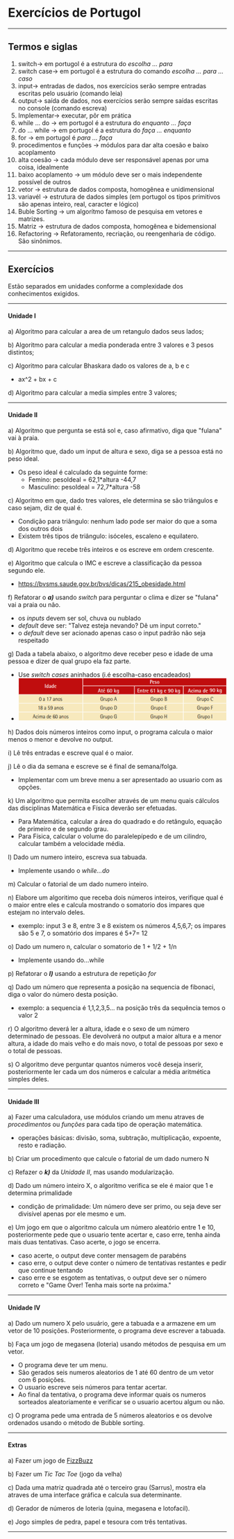 # Exercícios de Portugol   
   
---
   
## Termos e siglas

1. switch-> em portugol é a estrutura do _escolha ... para_
2. switch case-> em portugol é a estrutura do comando _escolha ... para ... caso_
3. input-> entradas de dados, nos exercícios serão sempre entradas escritas pelo usuário (comando leia)
4. output-> saída de dados, nos exercícios serão sempre saídas escritas no console (comando escreva)
5. Implementar-> executar, pôr em prática
6. while ... do -> em portugol é a estrutura do _enquanto ... faça_
7. do ... while -> em portugol é a estrutura do _faça ... enquanto_
8. for -> em portugol é _para ... faça_
9. procedimentos e funções -> módulos para dar alta coesão e baixo acoplamento
10. alta coesão -> cada módulo deve ser responsável apenas por uma coisa, idealmente
11. baixo acoplamento -> um módulo deve ser o mais independente possível de outros
12. vetor -> estrutura de dados composta, homogênea e unidimensional
13. variavél -> estrutura de dados simples (em portugol os tipos primitivos são apenas inteiro, real, caracter e lógico)
14. Buble Sorting -> um algorítmo famoso de pesquisa em vetores e matrizes.
15. Matriz -> estrutura de dados composta, homogênea e bidemensional
16. Refactoring -> Refatoramento, recriação, ou reengenharia de código. São sinônimos.
   
---
   
## Exercícios   

Estão separados em unidades conforme a complexidade dos conhecimentos exigidos.  

---   

#### Unidade I

a) Algoritmo para calcular a area de um retangulo dados seus lados;   
   
b) Algoritmo para calcular a media ponderada entre 3 valores e 3 pesos distintos;   
   
c) Algoritmo para calcular Bhaskara dado os valores de a, b e c
- ax^2 + bx + c   
   
d) Algoritmo para calcular a media simples entre 3 valores;   
   
---

#### Unidade II   


a) Algoritmo que pergunta se está sol e, caso afirmativo, diga que "fulana" vai à praia.   
  

b) Algoritmo que, dado um input de altura e sexo, diga se a pessoa está no peso ideal.
- Os peso ideal é calculado da seguinte forme:
	- Femino:  pesoIdeal = 62,1*altura -44,7
	- Masculino:  pesoIdeal = 72,7*altura -58   
	   

  
c) Algoritmo em que, dado tres valores, ele determina se são triângulos e caso sejam, diz de qual é.
- Condição para triângulo: nenhum lado pode ser maior do que a soma dos outros dois
- Existem três tipos de triângulo: isóceles, escaleno e equilatero.   
   

   
   
d) Algoritmo que recebe três inteiros e os escreve em ordem crescente.   
   

   
   

e) Algoritmo que calcula o IMC e escreve a classificação da pessoa segundo ele.
- https://bvsms.saude.gov.br/bvs/dicas/215_obesidade.html   
    

   
   

f) Refatorar o **_a)_** usando _switch_ para perguntar o clima e dizer se "fulana" vai a praia ou não.
- os _inputs_ devem ser sol, chuva ou nublado
- _default_ deve ser: "Talvez esteja nevando? Dê um input correto."
- o _default_ deve ser acionado apenas caso o input padrão não seja respeitado   
   

   
   

g) Dada a tabela abaixo, o algoritmo deve receber peso e idade de uma pessoa e dizer de qual grupo ela faz parte.
- Use _switch cases_ aninhados (i.é escolha-caso encadeados)
- ![Tabela-1](./tabela-1.png)   
   

   
   

h) Dados dois números inteiros como input, o programa calcula o maior menos o menor e devolve no output.   
   

   
   

i) Lê três entradas e escreve qual é o maior.   
   

   
   

j) Lê o dia da semana e escreve se é final de semana/folga.
- Implementar com um breve menu a ser apresentado ao usuario com as opções.   
    

   
   

k) Um algoritmo que permita escolher através de um menu quais cálculos das disciplinas Matemática e Física deverão ser efetuadas.
- Para Matemática, calcular a área do quadrado e do retângulo, equação de primeiro e de segundo grau.
- Para Física, calcular o volume do paralelepípedo e de um cilindro, calcular também a velocidade média.   
    

   
   

l) Dado um numero inteiro, escreva sua tabuada.
- Implemente usando o _while...do_   
    

   
   
m) Calcular o fatorial de um dado numero inteiro.   
    

   
   

n) Elabore um algoritimo que receba dois números inteiros, verifique qual é
o maior entre eles e calcula mostrando o somatorio dos impares que estejam
no intervalo deles.
- exemplo: input 3 e 8, entre 3 e 8 existem os números 4,5,6,7; os ímpares são 5 e 7, o somatório dos ímpares é 5+7= 12   
    

   
   

o) Dado um numero n, calcular o somatorio de 1 + 1/2 + 1/n
- Implemente usando do...while   
    

   
   

p) Refatorar o **_l)_** usando a estrutura de repetição _for_   
    

   
   

q) Dado um número que representa a posição na sequencia de fibonaci, diga o
valor do número desta posição.
- exemplo: a sequencia é 1,1,2,3,5... na posição três da sequência temos o valor 2   
    

   
   

r) O algoritmo deverá ler a altura, idade e o sexo de um número determinado de pessoas. Ele devolverá no output a maior altura e a menor altura, a idade do mais velho e do mais novo, o total de pessoas por sexo e o total de pessoas.   
    

   
   

s) O algoritmo deve perguntar quantos números você deseja inserir, posteriormente ler cada um dos números e calcular a média aritmética simples deles.   
   

   
   
---

#### Unidade III   
   
a) Fazer uma calculadora, use módulos criando um menu atraves de
_procedimentos_ ou _funções_ para cada tipo de operação matemática.
- operações básicas: divisão, soma, subtração, multiplicação, expoente, resto e radiação.   
    

   
   

b) Criar um procedimento que calcule o fatorial de um dado numero N   
    

   
   

c) Refazer o **_k)_** da _Unidade II_, mas usando modularização.   
    

   
   

d) Dado um número inteiro X, o algoritmo verifica se ele é maior que 1 e determina primalidade
- condição de primalidade: Um número deve ser primo, ou seja deve ser divisível apenas por ele mesmo e um.   
    

   
   

e) Um jogo em que o algoritmo calcula um número aleatório entre 1 e 10, posteriormente pede que o usuario tente acertar e, caso erre, tenha
ainda mais duas tentativas. Caso acerte, o jogo se encerra.
- caso acerte, o output deve conter mensagem de parabéns
- caso erre, o output deve conter o número de tentativas restantes e pedir que continue tentando
- caso erre e se esgotem as tentativas, o output deve ser o número correto e "Game Over! Tenha mais sorte na próxima."   
    

   
   
---

#### Unidade IV   
   
a) Dado um numero X pelo usuário, gere a tabuada e a armazene em um vetor
de 10 posições. Posteriormente, o programa deve escrever a tabuada.
    

   
   

b) Faça um jogo de megasena (loteria) usando métodos de pesquisa em
um vetor.
- O programa deve ter um menu.
- São gerados seis numeros aleatorios de 1 até 60 dentro de um
vetor com 6 posições.
- O usuario escreve seis números para tentar acertar.
- Ao final da tentativa, o programa deve informar quais os numeros
sorteados aleatoriamente e verificar se o usuario acertou algum ou não.   
    

   
   

c) O programa pede uma entrada de 5 números aleatorios e os devolve
ordenados usando o método de Bubble sorting.   
   

   
---
   
#### Extras

a) Fazer um jogo de [FizzBuzz](https://en.wikipedia.org/wiki/Fizz_buzz)   
  
b) Fazer um _Tic Tac Toe_ (jogo da velha)   
  
c) Dada uma matriz quadrada até o terceiro grau (Sarrus), mostra ela atraves de uma interface gráfica e calcula sua determinante.      
   
d) Gerador de números de loteria (quina, megasena e lotofacil).    
   
e) Jogo simples de pedra, papel e tesoura com três tentativas.   
  

   
   
   
---
   
